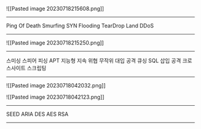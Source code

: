 

![[Pasted image 20230718215608.png]]

---

Ping Of Death
Smurfing
SYN Flooding
TearDrop
Land
DDoS

----

![[Pasted image 20230718215250.png]]

---

스미싱
스피어 피싱
APT 지능형 지속 위협
무작위 대입 공격
큐싱
SQL 삽입 공격
크로스사이트 스크립팅 

--- 



![[Pasted image 20230718042032.png]]



![[Pasted image 20230718042123.png]]

---

SEED
ARIA
DES
AES
RSA

---
